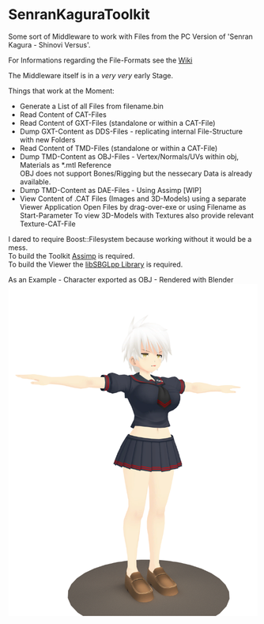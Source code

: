 # SenranKaguraToolkit

Some sort of Middleware to work with Files from the PC Version of 'Senran Kagura - Shinovi Versus'.  

For Informations regarding the File-Formats see the [Wiki](https://github.com/berndt-simon/SenranKaguraToolkit/wiki)

The Middleware itself is in a _very very_ early Stage.

Things that work at the Moment:
* Generate a List of all Files from filename.bin
* Read Content of CAT-Files
* Read Content of GXT-Files (standalone or within a CAT-File)
* Dump GXT-Content as DDS-Files - replicating internal File-Structure with new Folders
* Read Content of TMD-Files (standalone or within a CAT-File)
* Dump TMD-Content as OBJ-Files - Vertex/Normals/UVs within obj, Materials as *.mtl Reference  
 OBJ does not support Bones/Rigging but the nessecary Data is already available.
* Dump TMD-Content as DAE-Files - Using Assimp [WIP]
* View Content of .CAT Files (Images and 3D-Models) using a separate Viewer Application
 Open Files by drag-over-exe or using Filename as Start-Parameter
 To view 3D-Models with Textures also provide relevant Texture-CAT-File

I dared to require Boost::Filesystem because working without it would be a mess.  
To build the Toolkit [Assimp](http://www.assimp.org/) is required.  
To build the Viewer the [libSBGLpp Library](https://github.com/berndt-simon/libSBGLpp) is required.

As an Example - Character exported as OBJ - Rendered with Blender
<img src="blender_export.png" width="512">
